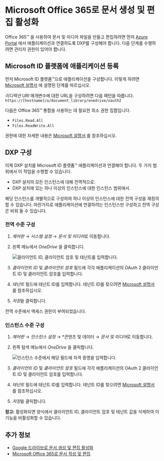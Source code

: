 # Microsoft Office 365로 문서 생성 및 편집 활성화

Office 365&trade; 을 사용하여 문서 및 미디어 파일을 만들고 편집하려면 먼저 [Azure Portal](https://portal.azure.com) 에서 애플리케이션과 연결하도록 DXP를 구성해야 합니다. 다음 단계를 수행하려면 관리자 권한이 있어야 합니다.

## Microsoft ID 플랫폼에 애플리케이션 등록

먼저 Microsoft ID 플랫폼&trade;으로 애플리케이션을 구성합니다. 이렇게 하려면 [Microsoft 설명서](https://docs.microsoft.com/en-gb/graph/auth-register-app-v2) 에 설명된 단계를 따르십시오.

*리디렉션 URI* 매개변수에 대한 URL을 구성하려면 다음 패턴을 따릅니다. `https://[hostname]/o/document_library/onedrive/oauth2`

다음은 Office 365&trade; 통합을 사용하는 데 필요한 최소 권한 집합입니다.

* `Files.Read.All`
* `Files.ReadWrite.All`

권한에 대한 자세한 내용은 [Microsoft 설명서](https://docs.microsoft.com/graph/permissions-reference) 를 참조하십시오.

## DXP 구성

이제 DXP 설치를 Microsoft ID 플랫폼&trade; 애플리케이션과 연결해야 합니다. 두 가지 범위에서 이 작업을 수행할 수 있습니다.

* DXP 설치의 모든 인스턴스에 대해 전역적으로.
* DXP 설치에 있는 하나 이상의 인스턴스에 대한 인스턴스 범위에서.

해당 인스턴스를 개별적으로 구성하여 하나 이상의 인스턴스에 대한 전역 구성을 재정의할 수 있습니다. 마찬가지로 애플리케이션에 연결하려는 인스턴스만 구성하고 전역 구성은 비워 둘 수 있습니다.

### 전역 수준 구성

1. *제어판* &rarr; *시스템 설정* &rarr; *문서 및 미디어*로 이동합니다.

1. 왼쪽 메뉴에서 *OneDrive* 을 클릭합니다.

    ![클라이언트 ID, 클라이언트 암호 및 테넌트를 입력합니다.](./enabling-document-creation-and-editing-with-microsoft-office-365/images/01.png)

1. *클라이언트 ID* 및 *클라이언트 암호* 필드에 각각 애플리케이션의 OAuth 2 클라이언트 ID 및 클라이언트 암호를 입력합니다.
1. *테넌트* 필드에 테넌트 ID를 입력합니다. 테넌트 ID를 찾으려면 [Microsoft 설명서](https://docs.microsoft.com/onedrive/find-your-office-365-tenant-id) 를 참조하십시오.
1. *저장*을 클릭합니다.

전역 수준에서 액세스 권한이 부여되었습니다.

### 인스턴스 수준 구성

1. *제어판* &rarr; *인스턴스 설정* &rarr; *콘텐츠 및 데이터 &rarr; *문서 및 미디어*로 이동합니다.

1. 왼쪽 탐색 메뉴에서 *OneDrive* 을 클릭합니다.

    ![인스턴스 수준에서 해당 필드에 자격 증명을 입력합니다.](./enabling-document-creation-and-editing-with-microsoft-office-365/images/02.png)

1. *클라이언트 ID* 및 *클라이언트 암호* 필드에 각각 애플리케이션의 OAuth 2 클라이언트 ID 및 클라이언트 암호를 입력합니다.
1. *테넌트* 필드에 테넌트 ID를 입력합니다. 테넌트 ID를 찾으려면 [Microsoft 설명서](https://docs.microsoft.com/onedrive/find-your-office-365-tenant-id) 를 참조하십시오.
1. *저장*을 클릭합니다.

 **참고:** 활성화되면 양식에서 클라이언트 ID, 클라이언트 암호 및 테넌트 값을 삭제하여 이 기능을 비활성화할 수 있습니다.

## 추가 정보

* [Google 드라이브로 문서 생성 및 편집 활성화](./google-drive-integration/enabling-document-creation-and-editing-with-google-drive.md)
* [Microsoft Office 365로 문서 작성 및 편집](../uploading-and-managing/creating-documents/creating-and-editing-documents-with-microsoft-office-365.md)
